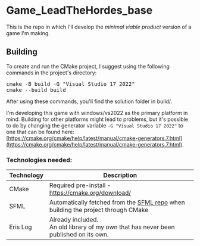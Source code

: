 # Game_LeadTheHordes_base
This is the repo in which I'll develop the *minimal viable product* version of a game I'm making.

## Building
To create and run the CMake project, I suggest using the following commands in the project's directory:
<pre>
cmake -B build -G "Visual Studio 17 2022"
cmake --build build
</pre>
After using these commands, you'll find the solution folder in build/.

I'm developing this game with windows/vs2022 as the primary platform in mind. Building for other platforms might lead to problems, but it's possible to do by changing the generator variable `-G "Visual Studio 17 2022"` to one that can be found here: [https://cmake.org/cmake/help/latest/manual/cmake-generators.7.html](https://cmake.org/cmake/help/latest/manual/cmake-generators.7.html).

### Technologies needed:
| Technology | Description |
|------------|-------------------------------------------------|
| CMake      | Required pre-install - https://cmake.org/download/ |
| SFML       | Automatically fetched from the [SFML repo](https://github.com/SFML/SFML.git) when building the project through CMake |
| Eris Log   | Already included. <br/> An old library of my own that has never been published on its own. |
